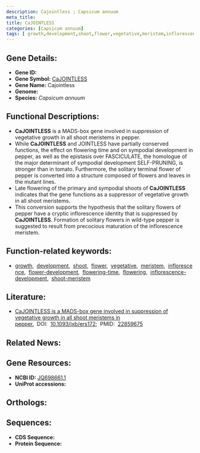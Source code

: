 ```yaml
---
description: Cajointless ; Capsicum annuum
meta_title:
title: CaJOINTLESS
categories: [Capsicum annuum]
tags: [ growth,development,shoot,flower,vegetative,meristem,inflorescence,flower development,flowering time,flowering,inflorescence development,shoot meristem ]
---
```


## Gene Details:
- **Gene ID:** []()
- **Gene Symbol:** <u>CaJOINTLESS</u>
- **Gene Name:** Cajointless
- **Genome:** []()
- **Species:** *Capsicum annuum*

## Functional Descriptions:
   - **CaJOINTLESS** is a MADS-box gene involved in suppression of vegetative growth in all shoot meristems in pepper.
   - While **CaJOINTLESS** and JOINTLESS have partially conserved functions, the effect on flowering time and on sympodial development in pepper, as well as the epistasis over FASCICULATE, the homologue of the major determinant of sympodial development SELF-PRUNING, is stronger than in tomato. Furthermore, the solitary terminal flower of pepper is converted into a structure composed of flowers and leaves in the mutant lines.
   - Late flowering of the primary and sympodial shoots of **CaJOINTLESS** indicates that the gene functions as a suppressor of vegetative growth in all shoot meristems.
   - This conversion supports the hypothesis that the solitary flowers of pepper have a cryptic inflorescence identity that is suppressed by **CaJOINTLESS**. Formation of solitary flowers in wild-type pepper is suggested to result from precocious maturation of the inflorescence meristem.

## Function-related keywords:
   - [growth](/tags/growth/),&nbsp;&nbsp;[development](/tags/development/),&nbsp;&nbsp;[shoot](/tags/shoot/),&nbsp;&nbsp;[flower](/tags/flower/),&nbsp;&nbsp;[vegetative](/tags/vegetative/),&nbsp;&nbsp;[meristem](/tags/meristem/),&nbsp;&nbsp;[inflorescence](/tags/inflorescence/),&nbsp;&nbsp;[flower-development](/tags/flower-development/),&nbsp;&nbsp;[flowering-time](/tags/flowering-time/),&nbsp;&nbsp;[flowering](/tags/flowering/),&nbsp;&nbsp;[inflorescence-development](/tags/inflorescence-development/),&nbsp;&nbsp;[shoot-meristem](/tags/shoot-meristem/)

## Literature:
   - [CaJOINTLESS is a MADS-box gene involved in suppression of vegetative growth in all shoot meristems in pepper.](https://doi.org/10.1093/jxb/ers172)&nbsp;&nbsp;DOI:&nbsp;&nbsp;[10.1093/jxb/ers172](https://doi.org/10.1093/jxb/ers172);&nbsp;&nbsp;PMID:&nbsp;&nbsp;[22859675](https://pubmed.ncbi.nlm.nih.gov/22859675/)

## Related News:

## Gene Resources:
- **NCBI ID:**  [JQ698661.1](https://www.ncbi.nlm.nih.gov/gene/?term=JQ698661.1)
- **UniProt accessions:**  [](https://www.uniprot.org/uniprotkb//entry)

## Orthologs:

## Sequences:
- **CDS Sequence:**
- **Protein Sequence:**
